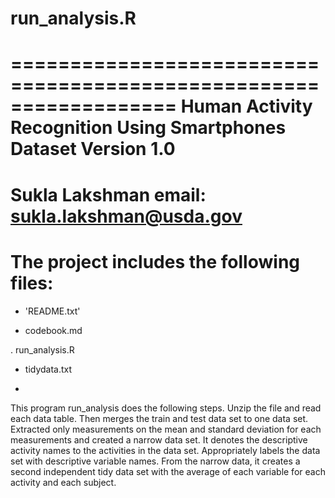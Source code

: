 # run_analysis.R
==================================================================
Human Activity Recognition Using Smartphones Dataset
Version 1.0
==================================================================
Sukla Lakshman
email: sukla.lakshman@usda.gov
==================================================================
The project includes the following files:
=========================================

- 'README.txt'

- codebook.md

. run_analysis.R 

- tidydata.txt

- 
This program run_analysis does the following steps.
Unzip the file and read each data table.
Then merges the train and test data set to one data set.
Extracted only measurements on the mean and standard deviation for each measurements and created a narrow data set.
It denotes the descriptive activity names to the activities in the data set.
Appropriately labels the data set with descriptive variable names.
From the narrow data, it creates a second independent tidy data set with the average of each variable
for each activity and each subject.



